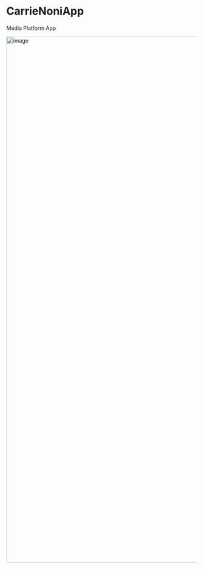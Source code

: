 # CarrieNoniApp
Media Platform App

<img width="1383" alt="image" src="[https://github.com/cj1gipson/CarrieNoniApp/blob/master/Carrie%20Noni/Assets.xcassets/Carrie/ScreenCarrie.imageset/ScreenCarrie.png)](https://github.com/cj1gipson/CarrieNoniApp/blob/master/Carrie%20Noni/Assets.xcassets/Carrie/ScreenCarrie.imageset/ScreenCarrie.png)">
